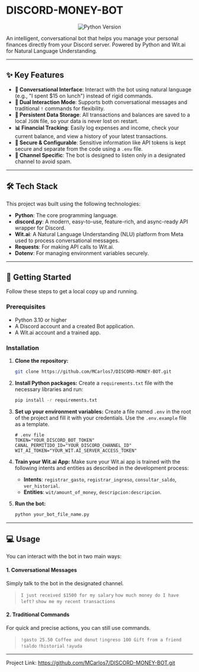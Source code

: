 # DISCORD-MONEY-BOT

<p align="center">
  <img src="https://img.shields.io/badge/Python-3.10%2B-blue?style=for-the-badge&logo=python" alt="Python Version">
</p>

An intelligent, conversational bot that helps you manage your personal finances directly from your Discord server. Powered by Python and Wit.ai for Natural Language Understanding.

---

## ✨ Key Features

* **💬 Conversational Interface**: Interact with the bot using natural language (e.g., "I spent $15 on lunch") instead of rigid commands.
* **🤖 Dual Interaction Mode**: Supports both conversational messages and traditional `!` commands for flexibility.
* **💾 Persistent Data Storage**: All transactions and balances are saved to a local `JSON` file, so your data is never lost on restart.
* **📊 Financial Tracking**: Easily log expenses and income, check your current balance, and view a history of your latest transactions.
* **🔐 Secure & Configurable**: Sensitive information like API tokens is kept secure and separate from the code using a `.env` file.
* **🎯 Channel Specific**: The bot is designed to listen only in a designated channel to avoid spam.

---

## 🛠️ Tech Stack

This project was built using the following technologies:

* **Python**: The core programming language.
* **discord.py**: A modern, easy-to-use, feature-rich, and async-ready API wrapper for Discord.
* **Wit.ai**: A Natural Language Understanding (NLU) platform from Meta used to process conversational messages.
* **Requests**: For making API calls to Wit.ai.
* **Dotenv**: For managing environment variables securely.

---

## 🚀 Getting Started

Follow these steps to get a local copy up and running.

### Prerequisites

* Python 3.10 or higher
* A Discord account and a created Bot application.
* A Wit.ai account and a trained app.

### Installation

1.  **Clone the repository:**
    ```bash
    git clone https://github.com/MCarlos7/DISCORD-MONEY-BOT.git
    ```

2.  **Install Python packages:**
    Create a `requirements.txt` file with the necessary libraries and run:
    ```bash
    pip install -r requirements.txt
    ```

3.  **Set up your environment variables:**
    Create a file named `.env` in the root of the project and fill it with your credentials. Use the `.env.example` file as a template.
    ```env
    # .env file
    TOKEN="YOUR_DISCORD_BOT_TOKEN"
    CANAL_PERMITIDO_ID="YOUR_DISCORD_CHANNEL_ID"
    WIT_AI_TOKEN="YOUR_WIT.AI_SERVER_ACCESS_TOKEN"
    ```

4.  **Train your Wit.ai App:**
    Make sure your Wit.ai app is trained with the following intents and entities as described in the development process:
    * **Intents**: `registrar_gasto`, `registrar_ingreso`, `consultar_saldo`, `ver_historial`.
    * **Entities**: `wit/amount_of_money`, `descripcion:descripcion`.

5.  **Run the bot:**
    ```bash
    python your_bot_file_name.py
    ```

---

## 💻 Usage

You can interact with the bot in two main ways:

#### 1. Conversational Messages
Simply talk to the bot in the designated channel.

> `I just received $1500 for my salary`
> `how much money do I have left?`
> `show me my recent transactions`

#### 2. Traditional Commands
For quick and precise actions, you can still use commands.

> `!gasto 25.50 Coffee and donut`
> `!ingreso 100 Gift from a friend`
> `!saldo`
> `!historial`
> `!ayuda`

---
Project Link: https://github.com/MCarlos7/DISCORD-MONEY-BOT.git
